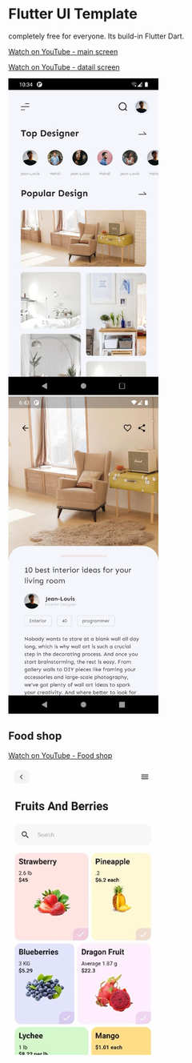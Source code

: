 # Flutter UI Template

completely free for everyone. Its build-in Flutter Dart.

[Watch on YouTube - main screen](https://youtu.be/a2Zvj_oS3N0)

[Watch on YouTube - datail screen](https://youtu.be/tdtae5Ctqyo)


<img src="screenshots/Interior_App.jpg" data-canonical-src="screenshots/Interior_App.jpg" width="300" />
<img src="screenshots/Interior_detail_App.jpg" data-canonical-src="screenshots/Interior_detail_App.jpg" width="300" />


## Food shop

[Watch on YouTube - Food shop](https://youtu.be/xz1m_vapczI)


<img src="screenshots/Food_shop.jpg" data-canonical-src="screenshots/Food_shop.jpg" width="300" />
